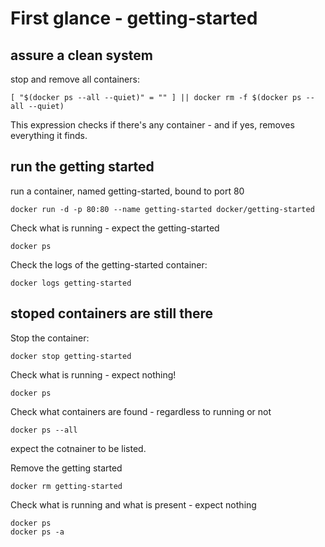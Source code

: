 # First glance - getting-started

## assure a clean system
stop and remove all containers:
```
[ "$(docker ps --all --quiet)" = "" ] || docker rm -f $(docker ps --all --quiet)
```
This expression checks if there's any container - and if yes, removes everything it finds.

## run the getting started

run a container, named getting-started, bound to port 80
```
docker run -d -p 80:80 --name getting-started docker/getting-started 
```

Check what is running - expect the getting-started
```
docker ps
```

Check the logs of the getting-started container:
```
docker logs getting-started
```

## stoped containers are still there

Stop the container:
```
docker stop getting-started
```

Check what is running - expect nothing!
```
docker ps
```

Check what containers are found - regardless to running or not
```
docker ps --all
```
expect the cotnainer to be listed.

Remove the getting started
```
docker rm getting-started
```

Check what is running and what is present - expect nothing
```
docker ps
docker ps -a
```